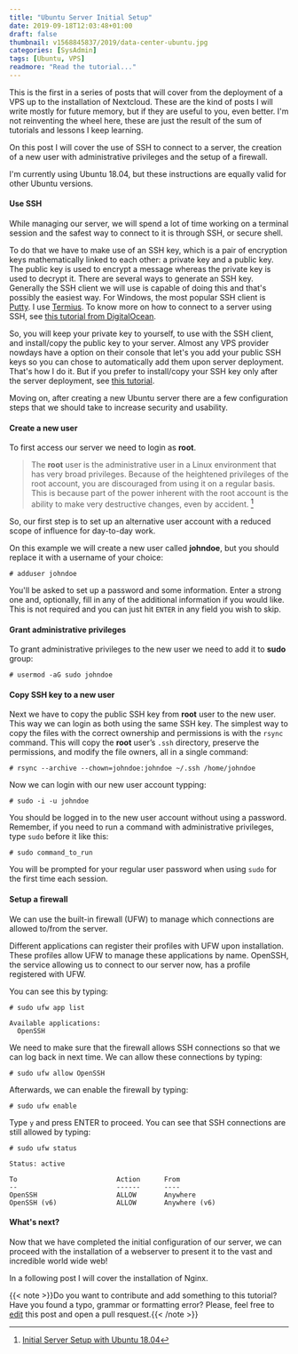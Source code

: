```yaml
---
title: "Ubuntu Server Initial Setup"
date: 2019-09-18T12:03:48+01:00
draft: false
thumbnail: v1568845837/2019/data-center-ubuntu.jpg
categories: [SysAdmin]
tags: [Ubuntu, VPS]
readmore: "Read the tutorial..."
---
```


This is the first in a series of posts that will cover from the deployment of a VPS up to the installation of Nextcloud. These are the kind of posts I will write mostly for future memory, but if they are useful to you, even better. I'm not reinventing the wheel here, these are just the result of the sum of tutorials and lessons I keep learning.

On this post I will cover the use of SSH to connect to a server, the creation of a new user with administrative privileges and the setup of a firewall.

I'm currently using Ubuntu 18.04, but these instructions are equally valid for other Ubuntu versions.

<!--readmore-->

#### Use SSH

While managing our server, we will spend a lot of time working on a terminal session and the safest way to connect to it is through SSH, or secure shell.

To do that we have to make use of an SSH key, which is a pair of encryption keys mathematically linked to each other: a private key and a public key. The public key is used to encrypt a message whereas the private key is used to decrypt it. There are several ways to generate an SSH key. Generally the SSH client we will use is capable of doing this and that's possibly the easiest way. For Windows, the most popular SSH client is [Putty](https://putty.org/). I use [Termius](https://www.termius.com/). To know more on how to connect to a server using SSH, see [this tutorial from DigitalOcean](https://www.digitalocean.com/docs/droplets/how-to/connect-with-ssh/).

So, you will keep your private key to yourself, to use with the SSH client, and install/copy the public key to your server. Almost any VPS provider nowdays have a option on their console that let's you add your public SSH keys so you can chose to automatically add them upon server deployment. That's how I do it. But if you prefer to install/copy your SSH key only after the server deployment, see [this tutorial](https://www.digitalocean.com/community/tutorials/how-to-set-up-ssh-keys-on-ubuntu-1804).

Moving on, after creating a new Ubuntu server there are a few configuration steps that we should take to increase security and usability.

#### Create a new user

To first access our server we need to login as **root**.

> The **root** user is the administrative user in a Linux environment that has very broad privileges. Because of the heightened privileges of the root account, you are discouraged from using it on a regular basis. This is because part of the power inherent with the root account is the ability to make very destructive changes, even by accident. [^1]

So, our first step is to set up an alternative user account with a reduced scope of influence for day-to-day work.

On this example we will create a new user called **johndoe**, but you should replace it with a username of your choice:

```terminal
# adduser johndoe
```

You'll be asked to set up a password and some information. Enter a strong one and, optionally, fill in any of the additional information if you would like. This is not required and you can just hit `ENTER` in any field you wish to skip.

#### Grant administrative privileges

To grant administrative privileges to the new user we need to add it to **sudo** group:
```terminal
# usermod -aG sudo johndoe
```

#### Copy SSH key to a new user
Next we have to copy the public SSH key from **root** user to the new user. This way we can login as both using the same SSH key. The simplest way to copy the files with the correct ownership and permissions is with the `rsync` command. This will copy the **root** user’s `.ssh` directory, preserve the permissions, and modify the file owners, all in a single command:
```terminal
# rsync --archive --chown=johndoe:johndoe ~/.ssh /home/johndoe
```

Now we can login with our new user account typping:
```terminal
# sudo -i -u johndoe
```

You should be logged in to the new user account without using a password. Remember, if you need to run a command with administrative privileges, type `sudo` before it like this:
```terminal
# sudo command_to_run
```

You will be prompted for your regular user password when using `sudo` for the first time each session.

#### Setup a firewall
We can use the built-in firewall (UFW) to manage which connections are allowed to/from the server.

Different applications can register their profiles with UFW upon installation. These profiles allow UFW to manage these applications by name. OpenSSH, the service allowing us to connect to our server now, has a profile registered with UFW.

You can see this by typing:
```terminal
# sudo ufw app list
```
```terminal
Available applications:
  OpenSSH
```

We need to make sure that the firewall allows SSH connections so that we can log back in next time. We can allow these connections by typing:
```terminal
# sudo ufw allow OpenSSH
```

Afterwards, we can enable the firewall by typing:
```terminal
# sudo ufw enable
```
Type `y` and press ENTER to proceed. You can see that SSH connections are still allowed by typing:

```terminal
# sudo ufw status
```
```terminal
Status: active

To                         Action      From
--                         ------      ----
OpenSSH                    ALLOW       Anywhere
OpenSSH (v6)               ALLOW       Anywhere (v6)
```

#### What's next?

Now that we have completed the initial configuration of our server, we can proceed with the installation of a webserver to present it to the vast and incredible world wide web!

In a following post I will cover the installation of Nginx.

{{< note >}}Do you want to contribute and add something to this tutorial? Have you found a typo, grammar or formatting error? Please, feel free to [edit](https://github.com/emanuelpina/blog/blob/master/content/posts/ubuntu-server-initial-setup.md) this post and open a pull resquest.{{< /note >}}

[^1]: [Initial Server Setup with Ubuntu 18.04](https://www.digitalocean.com/community/tutorials/initial-server-setup-with-ubuntu-18-04)